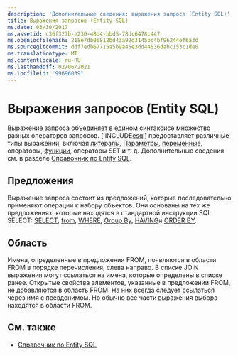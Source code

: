 ```yaml
---
description: 'Дополнительные сведения: выражения запроса (Entity SQL)'
title: Выражения запросов (Entity SQL)
ms.date: 03/30/2017
ms.assetid: c36f327b-e230-48d4-bbd5-78dc6478c447
ms.openlocfilehash: 218e7db0e812bd43a92d3145bc4bf96244ef6a3d
ms.sourcegitcommit: ddf7edb67715a5b9a45e3dd44536dabc153c1de0
ms.translationtype: MT
ms.contentlocale: ru-RU
ms.lasthandoff: 02/06/2021
ms.locfileid: "99696039"
---
```

# <a name="query-expressions-entity-sql"></a>Выражения запросов (Entity SQL)

Выражение запроса объединяет в едином синтаксисе множество разных операторов запросов. [!INCLUDE[esql](../../../../../../includes/esql-md.md)] предоставляет различные типы выражений, включая [литералы](literals-entity-sql.md), [Параметры](parameters-entity-sql.md), [переменные](variables-entity-sql.md), операторы, [функции](functions-entity-sql.md), операторы SET и т. д. Дополнительные сведения см. в разделе [Справочник по Entity SQL](entity-sql-reference.md).  
  
## <a name="clauses"></a>Предложения  

 Выражение запроса состоит из предложений, которые последовательно применяют операции к набору объектов. Они основаны на тех же предложениях, которые находятся в стандартной инструкции SQL SELECT: [SELECT](select-entity-sql.md), [from](from-entity-sql.md), [WHERE](where-entity-sql.md), [Group By](group-by-entity-sql.md), [HAVING](having-entity-sql.md)и [ORDER BY](order-by-entity-sql.md).  
  
## <a name="scope"></a>Область  

 Имена, определенные в предложении FROM, появляются в области FROM в порядке перечисления, слева направо. В списке JOIN выражения могут ссылаться на имена, которые определены в списке ранее. Открытые свойства элементов, указанные в предложении FROM, не добавляются в область FROM. На них всегда следует ссылаться через имя с псевдонимом. Но обычно все части выражения выбора находятся в области FROM.  
  
## <a name="see-also"></a>См. также

- [Справочник по Entity SQL](entity-sql-reference.md)
